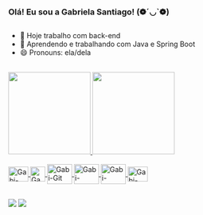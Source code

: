 ### Olá! Eu sou a Gabriela Santiago! (❁´◡`❁)

##
- 🔭 Hoje trabalho com back-end
- 🌱 Aprendendo e trabalhando com Java e Spring Boot
- 😄 Pronouns: ela/dela
<br/>
<div>
  <a href="https://www.linkedin.com/in/gabriela-santiago-9a854a17b/">
  <img height="165em" src="https://github-readme-stats-sigma-five.vercel.app/api?username=GabrielaSantiago31&show_icons=true&theme=onedark&include_all_commits-true&count_private-true">
  <img height="165em" src="https://github-readme-stats-sigma-five.vercel.app/api/top-langs/?username=GabrielaSantiago31&theme=onedark&line_height=40&hide=css"/> 
</div>
<br/>
<div>
  <img align="center" alt="Gabi-Java" height="30" width="40" src="https://cdn.jsdelivr.net/gh/devicons/devicon/icons/java/java-original.svg" />
  <img align="center" alt="Gabi-Java" height="30" width="30" src="https://img.icons8.com/color/48/spring-logo.png" />
  <img align="center" alt="Gabi-Git" height="40" width="50" src="https://icongr.am/devicon/git-original-wordmark.svg?size=128&color=currentColor" />
  <img align="center" alt="Gabi-Docker" height="40" width="50" src="https://icongr.am/devicon/docker-original.svg?size=128&color=currentColor" />
  <img align="center" alt="Gabi-MySQL" height="40" width="50" src="https://icongr.am/devicon/mysql-original-wordmark.svg?size=128&color=currentColor" />
  <img align="center" alt="Gabi-Mongo" height="30" width="40" src="https://icongr.am/devicon/mongodb-original.svg?size=128&color=currentColor" />
</div>

##

<div>
   <a href = "mailto:gabrielas.santiago2@gmail.com"><img src="https://img.shields.io/badge/-Gmail-%23333?style=for-the-badge&logo=gmail&logoColor=red" target="_blank"></a>
   <a href="https://www.linkedin.com/in/gabriela-santiago-9a854a17b/" target="_blank"><img src="https://img.shields.io/badge/-LinkedIn-%230077B5?style=for-the-badge&logo=linkedin&logoColor=white" target="_blank"></a>
</div>


